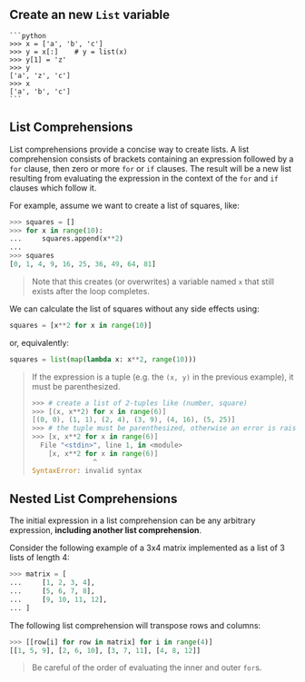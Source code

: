 ## Create an new `List` variable

    ```python
    >>> x = ['a', 'b', 'c']
    >>> y = x[:]    # y = list(x)
    >>> y[1] = 'z'
    >>> y
    ['a', 'z', 'c']
    >>> x
    ['a', 'b', 'c']
    ```

## List Comprehensions

List comprehensions provide a concise way to create lists. A list comprehension consists of brackets containing an expression followed by a `for` clause, then zero or more `for` or `if` clauses. The result will be a new list resulting from evaluating the expression in the context of the `for` and `if` clauses which follow it.

For example, assume we want to create a list of squares, like:

```python
>>> squares = []
>>> for x in range(10):
...     squares.append(x**2)
...
>>> squares
[0, 1, 4, 9, 16, 25, 36, 49, 64, 81]
```

> Note that this creates (or overwrites) a variable named `x` that still exists after the loop completes. 

We can calculate the list of squares without any side effects using:

```python
squares = [x**2 for x in range(10)]
```

or, equivalently:

```python
squares = list(map(lambda x: x**2, range(10)))
```

> If the expression is a tuple (e.g. the `(x, y)` in the previous example), it must be parenthesized.
> 
> ```python
> >>> # create a list of 2-tuples like (number, square)
> >>> [(x, x**2) for x in range(6)]
> [(0, 0), (1, 1), (2, 4), (3, 9), (4, 16), (5, 25)]
> >>> # the tuple must be parenthesized, otherwise an error is raised
> >>> [x, x**2 for x in range(6)]
>   File "<stdin>", line 1, in <module>
>     [x, x**2 for x in range(6)]
>                ^
> SyntaxError: invalid syntax
> ```

## Nested List Comprehensions

The initial expression in a list comprehension can be any arbitrary expression, **including another list comprehension**.

Consider the following example of a 3x4 matrix implemented as a list of 3 lists of length 4:

```python
>>> matrix = [
...     [1, 2, 3, 4],
...     [5, 6, 7, 8],
...     [9, 10, 11, 12],
... ]
```

The following list comprehension will transpose rows and columns:

```python
>>> [[row[i] for row in matrix] for i in range(4)]
[[1, 5, 9], [2, 6, 10], [3, 7, 11], [4, 8, 12]]
```

> Be careful of the order of evaluating the inner and outer `for`s.

